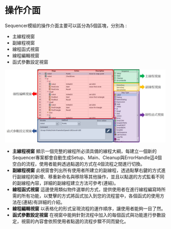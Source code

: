 # 操作介面

Sequencer模組的操作介面主要可以區分為5個區塊，分別為 :

* 主線程視窗
* 副線程視窗
* 線程函式視窗
* 線程編輯視窗
* 函式參數設定視窗

![](../.gitbook/assets/_seqinterface-1.jpg)

* **主線程視窗** 顯示一個完整的線程所必須具備的線程大綱，每建立一個新的Sequencer專案都會自動生成Setup、Main、Cleanup與ErrorHandle這4個空白的流程，使用者能夠透過點選的方式在4個流程之間進行切換。
* **副線程視窗** 此視窗會列出所有使用者所建立的副線程，透過點擊右鍵的方式進行副線程的新增、移重新命名與移除等其他操作，並且以點選的方式監看不同的副線程內容，詳細的副線程建立方法可參考\(連結\)。
* **線程函式視窗** 這邊使用類似物件選單的方式，提供使用者在進行線程編寫時所需的所有功能，以雙擊的方式將函式加入到您的流程當中，各個函式的使用方法在\(連結\)有詳細的介紹。
* **線程編輯視窗** 以表格化的形式呈現流程的運作順序，讓使用者能夠一目了然。
* **函式參數設定視窗** 在視窗中能夠針對流程中加入的每個函式與功能進行參數設定，視窗的內容會依照使用者點選的流程步驟不同而變化。

